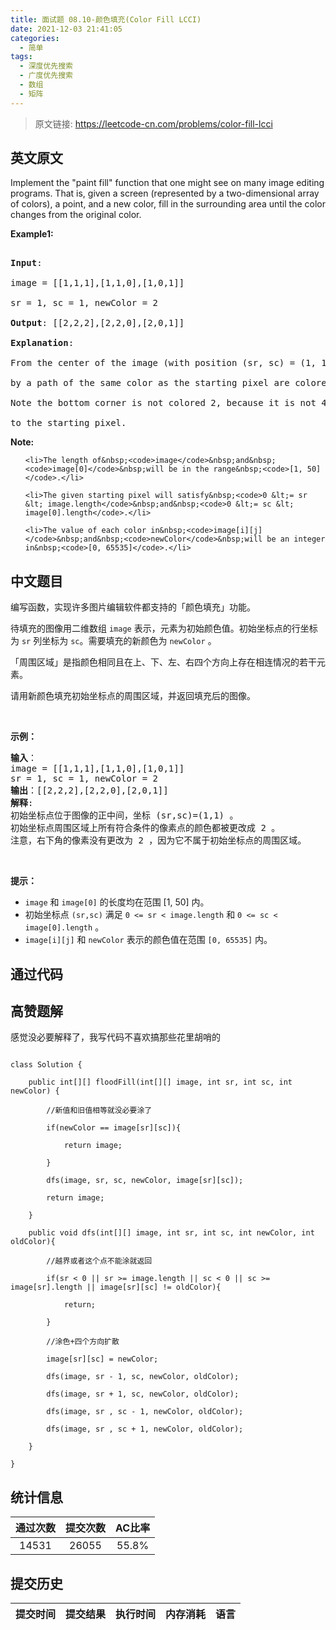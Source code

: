 ```yaml
---
title: 面试题 08.10-颜色填充(Color Fill LCCI)
date: 2021-12-03 21:41:05
categories:
  - 简单
tags:
  - 深度优先搜索
  - 广度优先搜索
  - 数组
  - 矩阵
---
```


> 原文链接: https://leetcode-cn.com/problems/color-fill-lcci


## 英文原文
<div><p>Implement the &quot;paint fill&quot; function that one might see on many image editing programs. That is, given a screen (represented by a two-dimensional array of colors), a point, and a new color, fill in the surrounding area until the color changes from the original color.</p>

<p><strong>Example1:</strong></p>

<pre>
<strong>Input</strong>: 
image = [[1,1,1],[1,1,0],[1,0,1]] 
sr = 1, sc = 1, newColor = 2
<strong>Output</strong>: [[2,2,2],[2,2,0],[2,0,1]]
<strong>Explanation</strong>: 
From the center of the image (with position (sr, sc) = (1, 1)), all pixels connected 
by a path of the same color as the starting pixel are colored with the new color.
Note the bottom corner is not colored 2, because it is not 4-directionally connected
to the starting pixel.</pre>

<p><b>Note:</b></p>

<ul>
	<li>The length of&nbsp;<code>image</code>&nbsp;and&nbsp;<code>image[0]</code>&nbsp;will be in the range&nbsp;<code>[1, 50]</code>.</li>
	<li>The given starting pixel will satisfy&nbsp;<code>0 &lt;= sr &lt; image.length</code>&nbsp;and&nbsp;<code>0 &lt;= sc &lt; image[0].length</code>.</li>
	<li>The value of each color in&nbsp;<code>image[i][j]</code>&nbsp;and&nbsp;<code>newColor</code>&nbsp;will be an integer in&nbsp;<code>[0, 65535]</code>.</li>
</ul>
</div>

## 中文题目
<div><p>编写函数，实现许多图片编辑软件都支持的「颜色填充」功能。</p>

<p>待填充的图像用二维数组 <code>image</code> 表示，元素为初始颜色值。初始坐标点的行坐标为 <code>sr</code> 列坐标为 <code>sc</code>。需要填充的新颜色为 <code>newColor</code> 。</p>

<p>「周围区域」是指颜色相同且在上、下、左、右四个方向上存在相连情况的若干元素。</p>

<p>请用新颜色填充初始坐标点的周围区域，并返回填充后的图像。</p>

<p> </p>

<p><strong>示例：</strong></p>

<pre>
<strong>输入</strong>：
image = [[1,1,1],[1,1,0],[1,0,1]] 
sr = 1, sc = 1, newColor = 2
<strong>输出</strong>：[[2,2,2],[2,2,0],[2,0,1]]
<strong>解释</strong>: 
初始坐标点位于图像的正中间，坐标 (sr,sc)=(1,1) 。
初始坐标点周围区域上所有符合条件的像素点的颜色都被更改成 2 。
注意，右下角的像素没有更改为 2 ，因为它不属于初始坐标点的周围区域。
</pre>

<p> </p>

<p><strong>提示：</strong></p>

<ul>
	<li><code>image</code> 和 <code>image[0]</code> 的长度均在范围 [1, 50] 内。</li>
	<li>初始坐标点 <code>(sr,sc)</code> 满足 <code>0 <= sr < image.length</code> 和 <code>0 <= sc < image[0].length</code> 。</li>
	<li><code>image[i][j]</code> 和 <code>newColor</code> 表示的颜色值在范围 <code>[0, 65535]</code> 内。</li>
</ul>
</div>

## 通过代码
<RecoDemo>
</RecoDemo>


## 高赞题解
感觉没必要解释了，我写代码不喜欢搞那些花里胡哨的
```
class Solution {
    public int[][] floodFill(int[][] image, int sr, int sc, int newColor) {
        //新值和旧值相等就没必要涂了
        if(newColor == image[sr][sc]){
            return image;
        }
        dfs(image, sr, sc, newColor, image[sr][sc]);
        return image;
    }
    public void dfs(int[][] image, int sr, int sc, int newColor, int oldColor){
        //越界或者这个点不能涂就返回
        if(sr < 0 || sr >= image.length || sc < 0 || sc >= image[sr].length || image[sr][sc] != oldColor){
            return;
        }
        //涂色+四个方向扩散
        image[sr][sc] = newColor;
        dfs(image, sr - 1, sc, newColor, oldColor);
        dfs(image, sr + 1, sc, newColor, oldColor);
        dfs(image, sr , sc - 1, newColor, oldColor);
        dfs(image, sr , sc + 1, newColor, oldColor);
    }
}
```


## 统计信息
| 通过次数 | 提交次数 | AC比率 |
| :------: | :------: | :------: |
|    14531    |    26055    |   55.8%   |

## 提交历史
| 提交时间 | 提交结果 | 执行时间 |  内存消耗  | 语言 |
| :------: | :------: | :------: | :--------: | :--------: |
